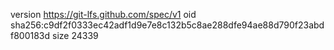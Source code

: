 version https://git-lfs.github.com/spec/v1
oid sha256:c9df2f0333ec42adf1d9e7e8c132b5c8ae288dfe94ae88d790f23abdf800183d
size 24339
